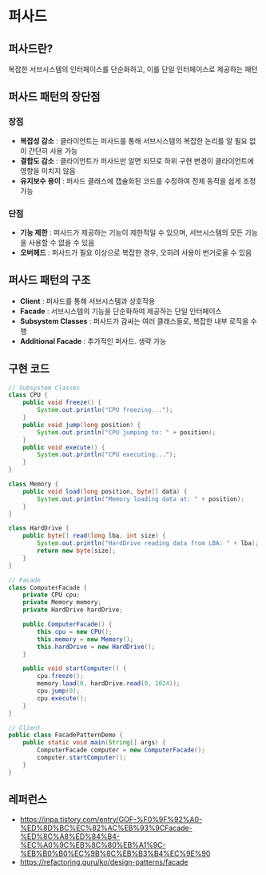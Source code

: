 # 퍼사드

## 퍼사드란?
복잡한 서브시스템의 인터페이스를 단순화하고, 이를 단일 인터페이스로 제공하는 패턴

## 퍼사드 패턴의 장단점
### 장점
- **복잡성 감소** : 클라이언트는 퍼사드를 통해 서브시스템의 복잡한 논리를 알 필요 없이 간단히 사용 가능
- **결합도 감소** : 클라이언트가 퍼사드만 알면 되므로 하위 구현 변경이 클라이언트에 영향을 미치지 않음
- **유지보수 용이** : 퍼사드 클래스에 캡슐화된 코드를 수정하여 전체 동작을 쉽게 조정 가능

### 단점
- **기능 제한** : 퍼사드가 제공하는 기능이 제한적일 수 있으며, 서브시스템의 모든 기능을 사용할 수 없을 수 있음
- **오버헤드** : 퍼사드가 필요 이상으로 복잡한 경우, 오히려 사용이 번거로울 수 있음

## 퍼사드 패턴의 구조

- **Client** : 퍼사드를 통해 서브시스템과 상호작용
- **Facade** : 서브시스템의 기능을 단순화하여 제공하는 단일 인터페이스
- **Subsystem Classes** : 퍼사드가 감싸는 여러 클래스들로, 복잡한 내부 로직을 수행
- **Additional Facade** : 추가적인 퍼사드. 생략 가능

## 구현 코드
```java
// Subsystem Classes
class CPU {
    public void freeze() {
        System.out.println("CPU freezing...");
    }
    public void jump(long position) {
        System.out.println("CPU jumping to: " + position);
    }
    public void execute() {
        System.out.println("CPU executing...");
    }
}

class Memory {
    public void load(long position, byte[] data) {
        System.out.println("Memory loading data at: " + position);
    }
}

class HardDrive {
    public byte[] read(long lba, int size) {
        System.out.println("HardDrive reading data from LBA: " + lba);
        return new byte[size];
    }
}

// Facade
class ComputerFacade {
    private CPU cpu;
    private Memory memory;
    private HardDrive hardDrive;

    public ComputerFacade() {
        this.cpu = new CPU();
        this.memory = new Memory();
        this.hardDrive = new HardDrive();
    }

    public void startComputer() {
        cpu.freeze();
        memory.load(0, hardDrive.read(0, 1024));
        cpu.jump(0);
        cpu.execute();
    }
}

// Client
public class FacadePatternDemo {
    public static void main(String[] args) {
        ComputerFacade computer = new ComputerFacade();
        computer.startComputer();
    }
}

```

## 레퍼런스
- https://inpa.tistory.com/entry/GOF-%F0%9F%92%A0-%ED%8D%BC%EC%82%AC%EB%93%9CFacade-%ED%8C%A8%ED%84%B4-%EC%A0%9C%EB%8C%80%EB%A1%9C-%EB%B0%B0%EC%9B%8C%EB%B3%B4%EC%9E%90
- https://refactoring.guru/ko/design-patterns/facade